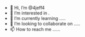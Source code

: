 - 👋 Hi, I’m @4jeff4
- 👀 I’m interested in .
- 🌱 I’m currently learning .....
- 💞️ I’m looking to collaborate on .....
- 📫 How to reach me ......

<!---
4jeff4/4jeff4 is a ✨ special ✨ repository because its `README.md` (this file) appears on your GitHub profile.
You can click the Preview link to take a look at your changes.
--->

